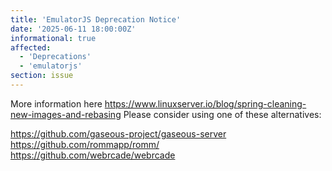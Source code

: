 ```yaml
---
title: 'EmulatorJS Deprecation Notice'
date: '2025-06-11 18:00:00Z'
informational: true
affected:
  - 'Deprecations'
  - 'emulatorjs'
section: issue
---
```


More information here https://www.linuxserver.io/blog/spring-cleaning-new-images-and-rebasing
Please consider using one of these alternatives:

https://github.com/gaseous-project/gaseous-server
https://github.com/rommapp/romm/
https://github.com/webrcade/webrcade
